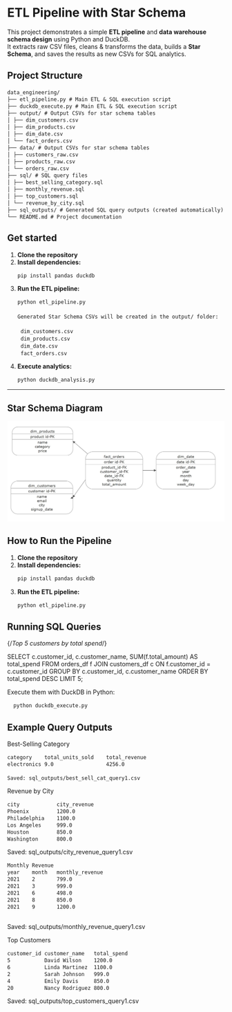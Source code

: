 #  ETL Pipeline with Star Schema 

This project demonstrates a simple **ETL pipeline** and **data warehouse schema design** using Python and DuckDB.  
It extracts raw CSV files, cleans & transforms the data, builds a **Star Schema**, and saves the results as new CSVs for SQL analytics.  

## Project Structure
```
data_engineering/
├── etl_pipeline.py # Main ETL & SQL execution script
├── duckdb_execute.py # Main ETL & SQL execution script
├── output/ # Output CSVs for star schema tables
│ ├── dim_customers.csv
│ ├── dim_products.csv
│ ├── dim_date.csv
│ └── fact_orders.csv
├── data/ # Output CSVs for star schema tables
│ ├── customers_raw.csv
│ ├── products_raw.csv
│ └── orders_raw.csv
├── sql/ # SQL query files
│ ├── best_selling_category.sql
│ ├── monthly_revenue.sql
│ ├── top_customers.sql
│ └── revenue_by_city.sql
├── sql_outputs/ # Generated SQL query outputs (created automatically)
└── README.md # Project documentation
```
## Get started

1. **Clone the repository**
2. **Install dependencies:**
   ```bash
   pip install pandas duckdb
   ```
3. **Run the ETL pipeline:**
   ```bash
   python etl_pipeline.py

   Generated Star Schema CSVs will be created in the output/ folder:

    dim_customers.csv
    dim_products.csv
    dim_date.csv
    fact_orders.csv

   ```
4. **Execute analytics:**
   ```bash
   python duckdb_analysis.py
   ```

---


## Star Schema Diagram

![Star Schema](./Star_schema.jpg)

## How to Run the Pipeline

1. **Clone the repository**
2. **Install dependencies:**
   ```bash
   pip install pandas duckdb
   ```
3. **Run the ETL pipeline:**
   ```bash
   python etl_pipeline.py
   ```

## Running SQL Queries

{/*Top 5 customers by total spend*/}

SELECT 
    c.customer_id,
    c.customer_name,
    SUM(f.total_amount) AS total_spend
FROM orders_df f
JOIN customers_df c ON f.customer_id = c.customer_id
GROUP BY c.customer_id, c.customer_name
ORDER BY total_spend DESC
LIMIT 5;

Execute them with DuckDB in Python:
``` bash
  python duckdb_execute.py
```


## Example Query Outputs
Best-Selling Category
```
category	total_units_sold	total_revenue
electronics	9.0	                4256.0

Saved: sql_outputs/best_sell_cat_query1.csv
```
Revenue by City
```
city	        city_revenue
Phoenix	        1200.0
Philadelphia    1100.0
Los Angeles	    999.0
Houston	        850.0
Washington	    800.0

```

Saved: sql_outputs/city_revenue_query1.csv

```
Monthly Revenue
year	month	monthly_revenue
2021	2	    799.0
2021	3	    999.0
2021	6	    498.0
2021	8	    850.0
2021	9	    1200.0


```

Saved: sql_outputs/monthly_revenue_query1.csv

Top Customers

```
customer_id	customer_name	total_spend
5	        David Wilson	1200.0
6	        Linda Martinez	1100.0
2	        Sarah Johnson	999.0
4	        Emily Davis	    850.0
20	        Nancy Rodriguez	800.0

```
Saved: sql_outputs/top_customers_query1.csv